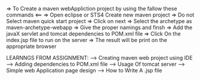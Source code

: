 => To Create a maven webAppliction project by using  the fallow these commands <==
=> Open eclipse or STS4 Create new maven project
=> Do not Select maven quick start project
=> Click on next 
=> Select the archetype as maven-archetype-webapp
=> Give the proper namings and finsh
=> Add the javaX servlet and tomcat dependencies to POM.xml file
=> Click On the index.jsp file to run on the server
=> The result will be print on the appropriate browser

LEARNNGS FROM ASSIGNMENT:
--> Creating maven web project using IDE
--> Adding dependencies to POM.xml file
--> Usage Of tomcat server
--> Simple web Application page design
--> How to Write A .jsp file